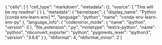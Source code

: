 {
 "cells": [
  {
   "cell_type": "markdown",
   "metadata": {},
   "source": [
    "This will be my readme"
   ]
  }
 ],
 "metadata": {
  "kernelspec": {
   "display_name": "Python [conda env:learn-env] *",
   "language": "python",
   "name": "conda-env-learn-env-py"
  },
  "language_info": {
   "codemirror_mode": {
    "name": "ipython",
    "version": 3
   },
   "file_extension": ".py",
   "mimetype": "text/x-python",
   "name": "python",
   "nbconvert_exporter": "python",
   "pygments_lexer": "ipython3",
   "version": "3.6.6"
  }
 },
 "nbformat": 4,
 "nbformat_minor": 2
}
